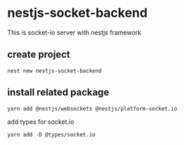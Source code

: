 # nestjs-socket-backend

This is socket-io server with nestjs framework

## create project

```shell
nest new nestjs-socket-backend
```

## install related package

```shell
yarn add @nestjs/websockets @nestjs/platform-socket.io
```

add types for socket.io

```shell
yarn add -D @types/socket.io
```